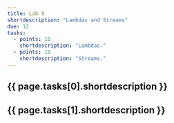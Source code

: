 ```yaml
---
title: Lab 9
shortdescription: "Lambdas and Streams"
due: 12
tasks:
  - points: 10
    shortdescription: "Lambdas."
  - points: 10
    shortdescription: "Streams."
---
```


## {{ page.tasks[0].shortdescription }}



## {{ page.tasks[1].shortdescription }}
